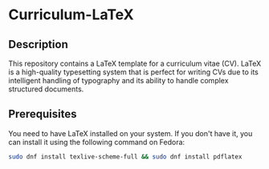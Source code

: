 # Curriculum-LaTeX

## Description
This repository contains a LaTeX template for a curriculum vitae (CV). LaTeX is a high-quality typesetting system that is perfect for writing CVs due to its intelligent handling of typography and its ability to handle complex structured documents.

## Prerequisites
You need to have LaTeX installed on your system. If you don't have it, you can install it using the following command on Fedora:

```bash
sudo dnf install texlive-scheme-full && sudo dnf install pdflatex

